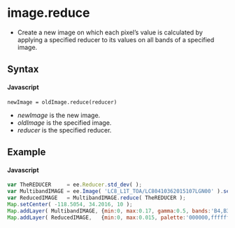 # image.reduce
- Create a new image on which each pixel’s value is calculated by applying a specified reducer to its values on all bands of a specified image.


## Syntax

#### Javascript
```
newImage = oldImage.reduce(reducer)
```

- *newImage* is the new image.
- *oldImage* is the specified image.
- *reducer* is the specified reducer.


## Example

#### Javascript
```javascript
var TheREDUCER     = ee.Reducer.std_dev( );
var MultibandIMAGE = ee.Image( 'LC8_L1T_TOA/LC80410362015107LGN00' ).select( ['B4','B3','B2'] );   // Los Angeles
var ReducedIMAGE   = MultibandIMAGE.reduce( TheREDUCER );
Map.setCenter( -118.5054, 34.2016, 10 ); 
Map.addLayer( MultibandIMAGE, {min:0, max:0.17, gamma:0.5, bands:'B4,B3,B2'}, 'Multiband Image' );
Map.addLayer( ReducedIMAGE,   {min:0, max:0.015, palette:'000000,ffffff'},    'Deviation Image' );
```
